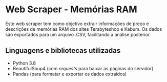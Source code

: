 # Web Scraper - Memórias RAM
Este web scraper tem como objetivo extrair informações de preço e descrições de memórias RAM dos sites Terabyteshop e Kabum. Os dados são exportados para um arquivo .CSV, facilitando a análise posterior.

## Linguagens e bibliotecas utilizadas
- Python 3.8
- BeautifulSoup4 (com *requests* para baixar as páginas do servidor)
- Pandas (para formatar e exportar os dados extraídos)
